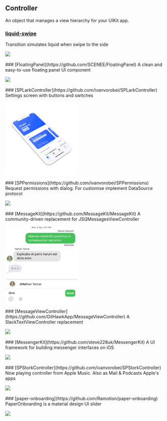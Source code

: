 ## Controller

An object that manages a view hierarchy for your UIKit app.
### [liquid-swipe](https://github.com/Cuberto/liquid-swipe)
Transition simulates liquid when swipe to the side
<p float="left">
<img src="https://raw.githubusercontent.com/Cuberto/liquid-swipe/master/Screenshots/animation.gif" width="230">
</p>### [FloatingPanel](https://github.com/SCENEE/FloatingPanel)
A clean and easy-to-use floating panel UI component
<p float="left">
<img src="https://raw.githubusercontent.com/SCENEE/FloatingPanel/master/assets/maps.gif" width="230">
</p>### [SPLarkController](https://github.com/ivanvorobei/SPLarkController)
Settings screen with buttons and switches
<p float="left">
<img src="https://raw.githubusercontent.com/ivanvorobei/SPLarkController/master/Resources/Preview.gif" width="230">
</p>### [SPPermissions](https://github.com/ivanvorobei/SPPermissions)
Request permissions with dialog. For customise implement DataSource protocol
<p float="left">
<img src="https://raw.githubusercontent.com/ivanvorobei/SPPermissions/main/Assets/Readme/latest-preview.jpg" width="230">
</p>### [MessageKit](https://github.com/MessageKit/MessageKit)
A community-driven replacement for JSQMessagesViewController
<p float="left">
<img src="https://raw.githubusercontent.com/MessageKit/MessageKit/master/Assets/TypingIndicator.png" width="230">
</p>### [MessageViewController](https://github.com/GitHawkApp/MessageViewController)
A SlackTextViewController replacement
<p float="left">
<img src="https://raw.githubusercontent.com/GitHawkApp/MessageViewController/master/animation.gif" width="230">
</p>### [MessengerKit](https://github.com/steve228uk/MessengerKit)
A UI framework for building messenger interfaces on iOS
<p float="left">
<img src="https://raw.githubusercontent.com/steve228uk/MessengerKit/master/readme-resources/screenshots/examples.png" width="230">
</p>### [SPStorkController](https://github.com/ivanvorobei/SPStorkController)
Now playing controller from Apple Music. Also as Mail & Podcasts Apple's apps
<p float="left">
<img src="https://raw.githubusercontent.com/ivanvorobei/SPStorkController/master/Resources/Preview.gif" width="230">
</p>### [paper-onboarding](https://github.com/Ramotion/paper-onboarding)
PaperOnboarding is a material design UI slider
<p float="left">
<img src="https://raw.githubusercontent.com/Ramotion/paper-onboarding/master/paper-onboarding.gif" width="230">
</p>